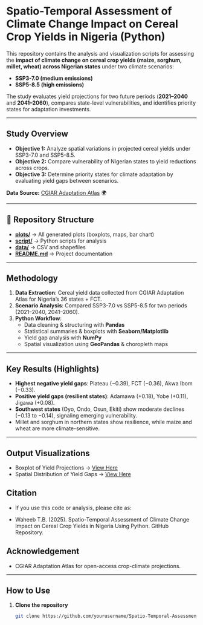 # Spatio-Temporal Assessment of Climate Change Impact on Cereal Crop Yields in Nigeria (Python)

This repository contains the analysis and visualization scripts for assessing the **impact of climate change on cereal crop yields (maize, sorghum, millet, wheat) across Nigerian states** under two climate scenarios:  
- **SSP3-7.0 (medium emissions)**  
- **SSP5-8.5 (high emissions)**  

The study evaluates yield projections for two future periods (**2021–2040** and **2041–2060**), compares state-level vulnerabilities, and identifies priority states for adaptation investments.

---

## Study Overview
- **Objective 1:** Analyze spatial variations in projected cereal yields under SSP3-7.0 and SSP5-8.5.  
- **Objective 2:** Compare vulnerability of Nigerian states to yield reductions across crops.  
- **Objective 3:** Determine priority states for climate adaptation by evaluating yield gaps between scenarios.  

**Data Source:** [CGIAR Adaptation Atlas](https://adaptationatlas.cgiar.org) 🌍  

---

## 📂 Repository Structure
- [**plots/**](/plotfile/) → All generated plots (boxplots, maps, bar chart)  
- [**script/**](script/) → Python scripts for analysis  
- [**data/**](datafile/) → CSV and shapefiles  
- [**README.md**](README.md) → Project documentation  

---

## Methodology

1. **Data Extraction**: Cereal yield data collected from CGIAR Adaptation Atlas for Nigeria’s 36 states + FCT.  
2. **Scenario Analysis**: Compared SSP3-7.0 vs SSP5-8.5 for two periods (2021–2040, 2041–2060).  
3. **Python Workflow**:
   - Data cleaning & structuring with **Pandas**  
   - Statistical summaries & boxplots with **Seaborn/Matplotlib**  
   - Yield gap analysis with **NumPy**  
   - Spatial visualization using **GeoPandas** & choropleth maps  

---

## Key Results (Highlights)

- **Highest negative yield gaps**: Plateau (−0.39), FCT (−0.36), Akwa Ibom (−0.33).  
- **Positive yield gaps (resilient states)**: Adamawa (+0.18), Yobe (+0.11), Jigawa (+0.08).  
- **Southwest states** (Oyo, Ondo, Osun, Ekiti) show moderate declines (−0.13 to −0.14), signaling emerging vulnerability.  
- Millet and sorghum in northern states show resilience, while maize and wheat are more climate-sensitive.  

---

## Output Visualizations
- Boxplot of Yield Projections → [View Here](plotfile/)  
- Spatial Distribution of Yield Gaps → [View Here](plotfile/)  

## Citation

- If you use this code or analysis, please cite as:

- Waheeb T.B. (2025). Spatio-Temporal Assessment of Climate Change Impact on Cereal Crop Yields in Nigeria Using Python. GitHub Repository.

## Acknowledgement

- CGIAR Adaptation Atlas for open-access crop-climate projections.

---

## How to Use

1. **Clone the repository**  
   ```bash
   git clone https://github.com/yourusername/Spatio-Temporal-Assessment-of-Climate-Change-Impact-on-Cereal-Crop-Yields-in-Nigeria-using-Python.git
